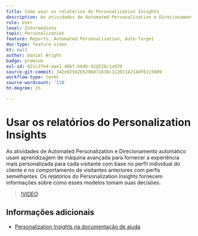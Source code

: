 ```yaml
---
title: Como usar os relatórios do Personalization Insights
description: As atividades de Automated Personalization e Direcionamento automático usam aprendizagem de máquina avançada para fornecer a experiência mais personalizada para cada visitante com base no perfil individual do cliente e no comportamento de visitantes anteriores com perfis semelhantes. Os relatórios do Personalization Insights fornecem informações sobre como esses modelos tomam suas decisões.
role: User
level: Intermediate
topic: Personalization
feature: Reports, Automated Personalization, Auto-Target
doc-type: feature video
kt: null
author: Daniel Wright
badge: premium
exl-id: 821c37e4-aae1-40bf-b64b-42d22bc1ad29
source-git-commit: 342e02562b5296871638c1120114214df6115809
workflow-type: tm+mt
source-wordcount: '118'
ht-degree: 2%

---
```


# Usar os relatórios do Personalization Insights

As atividades de Automated Personalization e Direcionamento automático usam aprendizagem de máquina avançada para fornecer a experiência mais personalizada para cada visitante com base no perfil individual do cliente e no comportamento de visitantes anteriores com perfis semelhantes. Os relatórios do Personalization Insights fornecem informações sobre como esses modelos tomam suas decisões.

>[!VIDEO](https://video.tv.adobe.com/v/25601/?quality=12)

## Informações adicionais

* [Personalization Insights na documentação de ajuda](https://experienceleague.adobe.com/docs/target/using/reports/insights/personalization-insights-reports.html?lang=pt-BR)
